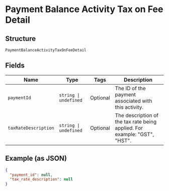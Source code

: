 
# Payment Balance Activity Tax on Fee Detail

## Structure

`PaymentBalanceActivityTaxOnFeeDetail`

## Fields

| Name | Type | Tags | Description |
|  --- | --- | --- | --- |
| `paymentId` | `string \| undefined` | Optional | The ID of the payment associated with this activity. |
| `taxRateDescription` | `string \| undefined` | Optional | The description of the tax rate being applied. For example: "GST", "HST". |

## Example (as JSON)

```json
{
  "payment_id": null,
  "tax_rate_description": null
}
```

